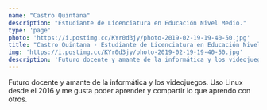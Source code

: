 ```yaml
---
name: "Castro Quintana"
description: "Estudiante de Licenciatura en Educación Nivel Medio."
type: 'page'
photo: 'https://i.postimg.cc/KYr0d3jy/photo-2019-02-19-19-40-50.jpg'
title: "Castro Quintana - Estudiante de Licenciatura en Educación Nivel Medio."
img: 'https://i.postimg.cc/KYr0d3jy/photo-2019-02-19-19-40-50.jpg'
description: 'Futuro docente y amante de la informática y los videojuegos. Uso Linux desde el 2016 y me gusta poder aprender y compartir lo que aprendo con otros.'
---
```


Futuro docente y amante de la informática y los videojuegos. Uso Linux desde el 2016 y me gusta poder aprender y compartir lo que aprendo con otros.
